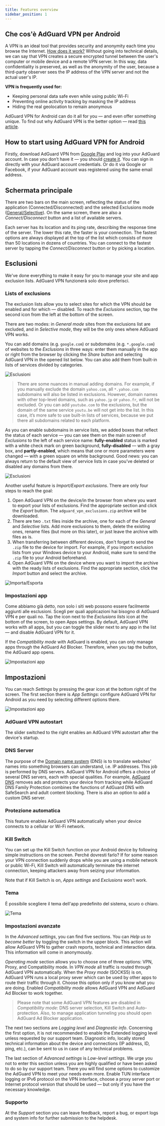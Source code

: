 ```yaml
---
title: Features overview
sidebar_position: 1
---
```


## Che cos'è AdGuard VPN per Android

A VPN is an ideal tool that provides security and anonymity each time you browse the Internet. [How does it work?](/general/how-vpn-works.md) Without going into technical details, we can say that VPN creates a secure encrypted tunnel between the user's computer or mobile device and a remote VPN server. In this way, data confidentiality is preserved, as well as the anonymity of the user, because a third-party observer sees the IP address of the VPN server and not the actual user's IP.

**VPN is frequently used for:**

* Keeping personal data safe even while using public Wi-Fi
* Preventing online activity tracking by masking the IP address
* Hiding the real geolocation to remain anonymous

AdGuard VPN for Android can do it all for you — and even offer something unique. To find out why AdGuard VPN is the better option — read [this article](/general/why-adguard-vpn.md).

## How to start using AdGuard VPN for Android

Firstly, download AdGuard VPN from [Google Play](https://play.google.com/store/apps/details?id=com.adguard.vpn) and log into your AdGuard account. In case you don’t have it — you should [create it](https://auth.adguard.com/login.html). You can sign in directly with your AdGuard account credentials. Or do it via Google or Facebook, if your AdGuard account was registered using the same email address.


## Schermata principale

There are two bars on the main screen, reflecting the status of the application (Connected/Disconnected) and the selected Exclusions mode ([General/Selective](#lists-of-exclusions)). On the same screen, there are also a *Connect/Disconnect* button and a list of available servers.

Each server has its location and its ping rate, describing the response time of the server. The lower this rate, the faster is your connection. The fastest options are always displayed at the top of the list which consists of more than 50 locations in dozens of countries. You can connect to the fastest server by tapping the *Connect/Disconnect* button or by picking a location.


## Esclusioni

We've done everything to make it easy for you to manage your site and app exclusion lists. AdGuard VPN funzionerà solo dove preferisci.


### Lists of exclusions

The exclusion lists allow you to select sites for which the VPN should be enabled and for which — disabled. To reach the *Exclusions* section, tap the second icon from the left at the bottom of the screen.

There are two modes: in *General mode* sites from the exclusions list are excluded, and in *Selective mode*, they will be the only ones where AdGuard VPN works.

You can add domains (e.g. `google.com`) or subdomains (e.g. `*.google.com`) of websites to the *Exclusions* in three ways: enter them manually in the app or right from the browser by clicking the *Share* button and selecting AdGuard VPN in the opened list below. You can also add them from built-in lists of services divided by categories.

![Esclusioni](https://cdn.adguard.com/public/Adguard/kb/VPN/Screenshots/add_site_android.jpg)
> There are some nuances in manual adding domains. For example, if you manually exclude the domain `yahoo.com`, all `*.yahoo.com` subdomains will also be listed in exclusions. However, domain names with other top-level domains, such as `yahoo.jp` or `yahoo.fr`, will not be excluded. Or you can add `youtube.com` to the exclusions, but the domain of the same service `youtu.be` will not get into the list. In this case, it’s more safe to use built-in lists of services, because we put there all subdomains related to each platform.

As you can enable subdomains in service lists, we added boxes that reflect the status of each service — you can see them on the main screen of *Exclusions* to the left of each service name: **fully-enabled** status is marked with a white check mark on green background, **fully-disabled** — with a gray box, and **partly-enabled**, which means that one or more parameters were changed — with a green square on white background. Good news: you can always return to the default view of service lists in case you’ve deleted or disabled any domains from there.

![Esclusioni](https://cdn.adguard.com/content/kb/vpn/android/statuses.png)

Another useful feature is *Import/Export exclusions*. There are only four steps to reach the goal:

1. Open AdGuard VPN on the device/in the browser from where you want to export your lists of exclusions. Find the appropriate section and click the *Export* button. The `adguard_vpn_exclusions.zip` archive will be downloaded.
2. There are two `.txt` files inside the archive, one for each of the *General* and *Selective* lists. Add more exclusions to them, delete the existing ones, rename files (but more on this later), or just leave the archive with files as is.
3. When transferring between different devices, don't forget to send the `.zip` file to the device for import. For example, if you import exclusion lists from your Windows device to your Android, make sure to send the `.zip` file to your Android beforehand.
4. Open AdGuard VPN on the device where you want to import the archive with the ready lists of exclusions. Find the appropriate section, click the *Import* button and select the archive.

![Importa/Esporta](https://cdn.adguard.com/content/kb/vpn/android/imp-exp.png)

### Impostazioni app

Come abbiamo già detto, non solo i siti web possono essere facilmente aggiunti alle esclusioni. Scegli per quali applicazioni hai bisogno di AdGuard VPN e per quali no. Tap the icon next to the *Exclusions lists* icon at the bottom of the screen, to open Apps settings. By default, AdGuard VPN works with all apps, but you can toggle the slider next to any app in the list — and disable AdGuard VPN for it.

If the *Compatibility mode* with AdGuard is enabled, you can only manage apps through the AdGuard Ad Blocker. Therefore, when you tap the button, the AdGuard app opens.

![Impostazioni app](https://cdn.adguard.com/content/kb/vpn/android/apps_settings.png)


## Impostazioni

You can reach *Settings* by pressing the gear icon at the bottom right of the screen. The first section there is *App Settings*: configure AdGuard VPN for Android as you need by selecting different options there.

![Impostazioni app](https://cdn.adguard.com/content/kb/vpn/android/app_settings.png)

### AdGuard VPN autostart

The slider switched to the right enables an AdGuard VPN autostart after the device's startup.


### DNS Server

The purpose of the [Domain name system](https://kb.adguard.com/en/general/dns-filtering#what-is-dns) (DNS) is to translate websites' names into something browsers can understand, i.e. IP addresses. This job is performed by DNS servers. AdGuard VPN for Android offers a choice of several DNS servers, each with special qualities. For example, [AdGuard DNS](https://kb.adguard.com/en/dns/overview) removes ads and protects your device from tracking while AdGuard DNS Family Protection combines the functions of AdGuard DNS with SafeSearch and adult content blocking. There is also an option to add a custom DNS server.

### Protezione automatica

This feature enables AdGuard VPN automatically when your device connects to a cellular or Wi-Fi network.

### Kill Switch

You can set up the Kill Switch function on your Android device by following simple instructions on the screen. Perché dovresti farlo? If for some reason your VPN connection suddenly drops while you are using a mobile network or public Wi-Fi, Kill Switch will automatically terminate the internet connection, keeping attackers away from seizing your information.

Note that if Kill Switch is on, *Apps settings* and *Exclusions* won’t work.

### Tema

È possibile scegliere il tema dell'app predefinito del sistema, scuro o chiaro.

![Tema](https://cdn.adguard.com/content/kb/vpn/android/theme-light-dark.png)

### Impostazioni avanzate

In the *Advanced settings*, you can find five sections. You can *Help us to become better* by toggling the switch in the upper block. This action will allow AdGuard VPN to gather crash reports, technical and interaction data. This information will come in anonymously.

*Operating mode* section allows you to choose one of three options: VPN, Proxy, and Compatibility mode. In *VPN mode* all traffic is routed through AdGuard VPN automatically. When the *Proxy mode* (SOCKS5) is on, AdGuard VPN runs a local proxy sever which can be used by other apps to route their traffic through it. Choose this option only if you know what you are doing. Enabled *Compatibility mode* allows AdGuard VPN and AdGuard Ad Blocker to work together.

> Please note that some AdGuard VPN features are disabled in *Compatibility mode*: DNS server selection, Kill Switch and Auto-protection. Also, to manage application tunneling you should open AdGuard Ad Blocker application.

The next two sections are *Logging level* and *Diagnostic info*. Concerning the first option, it is not recommended to enable the Extended logging level unless requested by our support team. Diagnostic info, locally stored technical information about the device and connections (IP address, ID, ping, etc.), can be sent to us in case of any technical problems.

The last section of *Advanced settings* is *Low-level settings*. We urge you not to enter this section unless you are highly qualified or have been asked to do so by our support team. There you will find some options to customize the AdGuard VPN to meet your needs even more. Enable TUN interface logging or IPv6 protocol on the VPN interface, choose a proxy server port or Internet protocol version that should be used — but only if you have the necessary knowledge.

### Supporto

At the *Support* section you can leave feedback, report a bug, or export logs and system info for further submission to the helpdesk.
 
 

